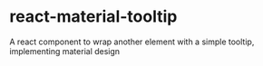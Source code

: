 # react-material-tooltip
A react component to wrap another element with a simple tooltip, implementing material design
